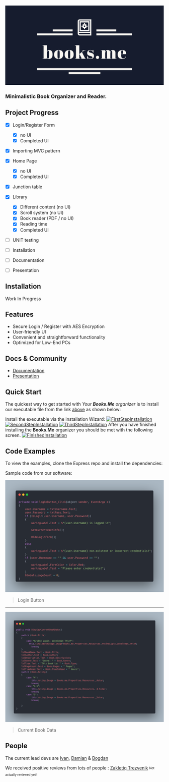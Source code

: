 [![Books.Me Logo](https://raw.githubusercontent.com/Books-me/Books.me/bb926bac2b7ff48923621a69c1f006c4b9206aa1/Images/linkedin_banner_image_1.png)]()

  ### Minimalistic Book Organizer and Reader.
  
  ## Project Progress
- [x] Login/Register Form
  - [x] no UI
  - [x] Completed UI
- [x] Importing MVC pattern
- [x] Home Page
  - [x] no UI
  - [x] Completed UI
- [x] Junction table
- [x] Library
  - [x] Different content (no UI)
  - [x] Scroll system (no UI)
  - [x] Book reader (PDF / no UI)
  - [x] Reading time
  - [x] Completed UI
 - [ ] UNIT testing
- [ ] Installation
- [ ] Documentation
- [ ] Presentation


## Installation

Work In Progress

## Features

  * Secure Login / Register with AES Encryption
  * User-friendly UI
  * Convenient and straightforward functionality
  * Optimized for Low-End PCs
  

## Docs & Community

  * [Documentation](https://github.com/Books-me/Books.me/blob/master/Dokumentaciq/Dokumentaciq.docx)
  * [Presentation]()


## Quick Start

  The quickest way to get started with *Your **Books.Me** organizer* is to install our executable file from the link [above]() as shown below:

  Install the executable via the installation Wizard:
[![FirstStepInstallation]()](www.example.com)
[![SecondStepInstallation]()](www.example.com)
[![ThirdStepInstallation]()](www.example.com)
 After you have finished installing the **Books.Me** organizer you should be met with the following screen.
[![FinishedInstallation]()](www.example.com)



## Code Examples

  To view the examples, clone the Express repo and install the dependencies:

Sample code from our software:

[![btnLoginCarbon](https://raw.githubusercontent.com/Books-me/Books.me/master/Images/btnLoginCarbon.png)](https://raw.githubusercontent.com/Books-me/Books.me/master/Images/btnLoginCarbon.png)
> Login Button
----
[![btnLoginCarbon](https://github.com/Books-me/Books.me/blob/master/Images/currentBookData.png)](https://github.com/Books-me/Books.me/blob/master/Images/currentBookData.png)
> Current Book Data

## People

The current lead devs are [Ivan](https://github.com/ValWalker0304), [Damian](https://github.com/Azgorn) & [Bogdan](https://github.com/b0nk0)

We received positive reviews from lots of people : [Zakletiq Trezvenik](https://raw.githubusercontent.com/Books-me/Books.me/master/Images/Za%20tova%20books%20me.png)
<sub><sup>Not actually reviewed yet!</sup></sub>

